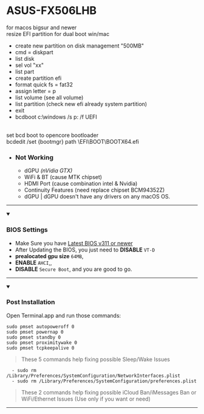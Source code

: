 # ASUS-FX506LHB
for macos bigsur and newer<br>
resize EFI partition for dual boot win/mac<br>
- create new partition on disk management "500MB"
- cmd = diskpart
- list disk
- sel vol "xx"
- list part
- create partition efi
- format quick fs = fat32
- assign letter = p
- list volume (see all volume)
- list partition (check new efi already system partition)
- exit
- bcdboot c:\windows /s p: /f UEFI

<br>
set bcd boot to opencore bootloader <br>
bcdedit /set {bootmgr} path \EFI\BOOT\BOOTX64.efi

- ### **Not Working**
    - dGPU *(nVidia GTX)*
    - WiFi & BT (cause MTK chipset)
    - HDMI Port (cause combination intel & Nvidia)
    - Continuity Features (need replace chipset BCM94352Z)
    - dGPU | dGPU doesn't have any drivers on any macOS OS.

 ---
    
</details>
<!-- BOOTABLE END -->
<!-- BIOS START -->
<details open>
<summary><h3>BIOS Settings</h3></summary>
 
- Make Sure you have [Latest BIOS v311 or newer]([https://www.asus.com/supportonly/FX504GE/HelpDesk_BIOS/](https://www.asus.com/supportonly/fx506lhb/helpdesk_bios/))
- After Updating the BIOS, you just need to **DISABLE** `VT-D`
- **prealocated gpu size** `64MB`,
- **ENABLE** `AHCI`,,
- **DISABLE** `Secure Boot`, and you are good to go.
---
 
</details>

<!-- BIOS END -->

<!-- POST-INSTALL START-->

<details open>
  <summary><h3>Post Installation</h3></summary>
 
Open Terminal.app and run those commands:
~~~
sudo pmset autopoweroff 0
sudo pmset powernap 0
sudo pmset standby 0
sudo pmset proximitywake 0
sudo pmset tcpkeepalive 0
~~~
>These 5 commands help fixing possible Sleep/Wake Issues
  
~~~
  - sudo rm /Library/Preferences/SystemConfiguration/NetworkInterfaces.plist
  - sudo rm /Library/Preferences/SystemConfiguration/preferences.plist
~~~
>These 2 commands help fixing possible iCloud Ban/iMessages Ban or WiFi/Ethernet Issues (Use only if you want or need)

---

</details>
<!-- POST-INSTALL END -->
